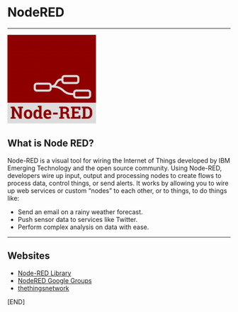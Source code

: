 # NodeRED

***

![NodeRED.png](https://github.com/leehaesung/NodeRED/blob/master/NodeRED.png)


## What is Node RED?
 Node-RED is a visual tool for wiring the Internet of Things developed by IBM Emerging Technology and the open source community. Using Node-RED, developers wire up input, output and processing nodes to create flows to process data, control things, or send alerts. It works by allowing you to wire up web services or custom “nodes” to each other, or to things, to do things like:
* Send an email on a rainy weather forecast.
* Push sensor data to services like Twitter.
* Perform complex analysis on data with ease.

***

## Websites
* [Node-RED Library](http://flows.nodered.org/)
* [NodeRED Google Groups](https://groups.google.com/forum/#!forum/node-red)
* [thethingsnetwork](https://www.thethingsnetwork.org/forum/)




[END]
